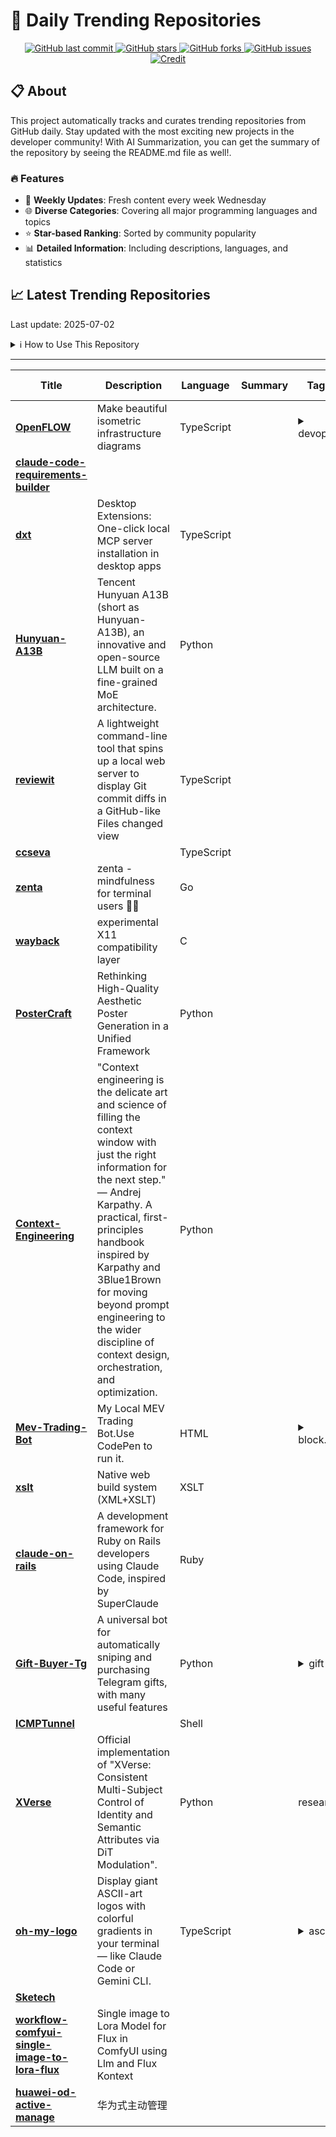 # 🌟 Daily Trending Repositories

<div align="center">
<a href="https://github.com/marc-ko/daily-trending-repo/commits/main">
    <img src="https://img.shields.io/github/last-commit/marc-ko/daily-trending-repo" alt="GitHub last commit" />
</a>

<a href="https://github.com/marc-ko/daily-trending-repo/stargazers">
    <img src="https://img.shields.io/github/stars/marc-ko/daily-trending-repo" alt="GitHub stars" />
</a>
<a href="https://github.com/marc-ko/daily-trending-repo/network/members">
    <img src="https://img.shields.io/github/forks/marc-ko/daily-trending-repo" alt="GitHub forks" />
</a>
<a href="https://github.com/marc-ko/daily-trending-repo/issues">
    <img src="https://img.shields.io/github/issues/marc-ko/daily-trending-repo" alt="GitHub issues" />
</a>
<a alt="credit" href="https://github.com/zezhishao/DailyArXiv">
 <img src="https://img.shields.io/badge/credit%20-%20Idea%20From%20This%20Repo-blue" alt="Credit">
</a>
</div>

## 📋 About

This project automatically tracks and curates trending repositories from GitHub daily. Stay updated with the most exciting new projects in the developer community! With AI Summarization, you can get the summary of the repository by seeing the README.md file as well!.

### 🔥 Features

- 🔄 **Weekly Updates**: Fresh content every week Wednesday
- 🌐 **Diverse Categories**: Covering all major programming languages and topics
- ⭐ **Star-based Ranking**: Sorted by community popularity
- 📊 **Detailed Information**: Including descriptions, languages, and statistics

## 📈 Latest Trending Repositories

Last update: 2025-07-02

<details>
<summary>ℹ️ How to Use This Repository</summary>

1. **Star & Watch**: Click the 'Star' and 'Watch' buttons to receive weekly email notifications
2. **Browse**: Explore trending repositories organized by popularity
3. **Contribute**: Feel free to open issues or suggest improvements

</details>

---

| **Title** | **Description** | **Language** | **Summary** | **Tags** | **Stars Count** |
| --- | --- | --- | --- | --- | --- |
| **[OpenFLOW](https://github.com/stan-smith/OpenFLOW)** | Make beautiful isometric infrastructure diagrams | TypeScript |  | <details><summary>devop...</summary><p>devops, infra, infrastructure</p></details> | 1251 |
| **[claude-code-requirements-builder](https://github.com/rizethereum/claude-code-requirements-builder)** |  |  |  |  | 846 |
| **[dxt](https://github.com/anthropics/dxt)** | Desktop Extensions: One-click local MCP server installation in desktop apps | TypeScript |  |  | 642 |
| **[Hunyuan-A13B](https://github.com/Tencent-Hunyuan/Hunyuan-A13B)** | Tencent Hunyuan A13B (short as Hunyuan-A13B), an innovative and open-source LLM built on a fine-grained MoE architecture. | Python |  |  | 487 |
| **[reviewit](https://github.com/yoshiko-pg/reviewit)** | A lightweight command-line tool that spins up a local web server to display Git commit diffs in a GitHub-like Files changed view | TypeScript |  |  | 485 |
| **[ccseva](https://github.com/Iamshankhadeep/ccseva)** |  | TypeScript |  |  | 474 |
| **[zenta](https://github.com/e6a5/zenta)** | zenta - mindfulness for terminal users 🧘‍♂️ | Go |  |  | 385 |
| **[wayback](https://github.com/kaniini/wayback)** | experimental X11 compatibility layer | C |  |  | 382 |
| **[PosterCraft](https://github.com/MeiGen-AI/PosterCraft)** | Rethinking High-Quality Aesthetic Poster Generation in a Unified Framework | Python |  |  | 310 |
| **[Context-Engineering](https://github.com/davidkimai/Context-Engineering)** | "Context engineering is the delicate art and science of filling the context window with just the right information for the next step." — Andrej Karpathy. A practical, first-principles handbook inspired by Karpathy and 3Blue1Brown for moving beyond prompt engineering to the wider discipline of context design, orchestration, and optimization. | Python |  |  | 279 |
| **[Mev-Trading-Bot](https://github.com/Tevrinodt6aXTD/Mev-Trading-Bot)** | My Local MEV Trading Bot.Use CodePen to run it. | HTML |  | <details><summary>block...</summary><p>blockchain, codepen, crypto-bot, crypto-trading, defi, dex, eth, ethereum, ethereum-mainnet, evm, front-running, mempool, metamask, mev, sandwich-attacks, smart-contract, solidity, uniswap, uniswap-v3, web3</p></details> | 272 |
| **[xslt](https://github.com/pacocoursey/xslt)** | Native web build system (XML+XSLT) | XSLT |  |  | 266 |
| **[claude-on-rails](https://github.com/obie/claude-on-rails)** | A development framework for Ruby on Rails developers using Claude Code, inspired by SuperClaude | Ruby |  |  | 234 |
| **[Gift-Buyer-Tg](https://github.com/LLMotion/Gift-Buyer-Tg)** | A universal bot for automatically sniping and purchasing Telegram gifts, with many useful features | Python |  | <details><summary>gift-...</summary><p>gift-buyer, gift-sniper, telegram-gifts, tg-bot, tg-gifts</p></details> | 216 |
| **[ICMPTunnel](https://github.com/Qteam-official/ICMPTunnel)** |  | Shell |  |  | 213 |
| **[XVerse](https://github.com/bytedance/XVerse)** | Official implementation of "XVerse: Consistent Multi-Subject Control of Identity and Semantic Attributes via DiT Modulation". | Python |  | research | 205 |
| **[oh-my-logo](https://github.com/shinshin86/oh-my-logo)** | Display giant ASCII-art logos with colorful gradients in your terminal — like Claude Code or Gemini CLI. | TypeScript |  | <details><summary>ascii...</summary><p>ascii, ascii-art, cli, logo</p></details> | 199 |
| **[Sketech](https://github.com/SketechWorld/Sketech)** |  |  |  |  | 189 |
| **[workflow-comfyui-single-image-to-lora-flux](https://github.com/lovisdotio/workflow-comfyui-single-image-to-lora-flux)** | Single image to Lora Model for Flux in ComfyUI using Llm and Flux Kontext |  |  |  | 183 |
| **[huawei-od-active-manage](https://github.com/Younghusband/huawei-od-active-manage)** | 华为式主动管理 |  |  |  | 175 |


